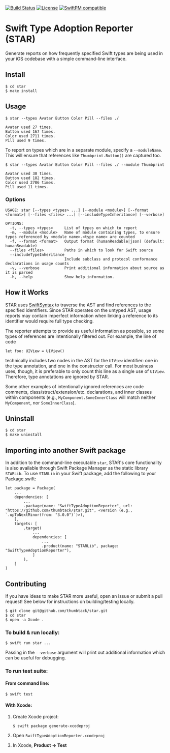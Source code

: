 [![Build Status](https://badgen.net/travis/thumbtack/star)](https://travis-ci.com/thumbtack/star)
[![License](https://badgen.net/github/license/thumbtack/star)](https://github.com/thumbtack/star/blob/master/LICENSE)
[![SwiftPM compatible](https://img.shields.io/badge/SwiftPM-compatible-orange.svg)](https://swiftpackageindex.com/thumbtack/star)

# Swift Type Adoption Reporter (STAR)

Generate reports on how frequently specified Swift types are being used in your iOS codebase with a simple command-line interface.

## Install

```
$ cd star
$ make install
```

## Usage

```
$ star --types Avatar Button Color Pill --files ./

Avatar used 27 times.
Button used 167 times.
Color used 2711 times.
Pill used 9 times.
```

To report on types which are in a separate module, specify a `--moduleName`. This will ensure that  references like `Thumbprint.Button()` are captured too.

```
$ star --types Avatar Button Color Pill --files ./ --module Thumbprint

Avatar used 30 times.
Button used 182 times.
Color used 2786 times.
Pill used 11 times.
```

### Options

```
USAGE: star [--types <types> ...] [--module <module>] [--format <format>] [--files <files> ...] [--includeTypeInheritance] [--verbose]

OPTIONS:
  -t, --types <types>     List of types on which to report
  -m, --module <module>   Name of module containing types, to ensure types referenced by <module name>.<type name> are counted
  -f, --format <format>   Output format (humanReadable|json) (default: humanReadable)
  --files <files>         Paths in which to look for Swift source
  --includeTypeInheritance
                          Include subclass and protocol conformance declarations in usage counts
  -v, --verbose           Print additional information about source as it is parsed
  -h, --help              Show help information.
```

## How it Works

STAR uses [SwiftSyntax](https://github.com/apple/swift-syntax) to traverse the AST and find references to the specified identifiers.
Since STAR operates on the untyped AST, usage reports may contain imperfect information when linking a reference to its identifier would require full type checking.

The reporter attempts to provide as useful information as possible, so some types of references are intentionally filtered out. For example, the line of code
```
let foo: UIView = UIView()
```
technically includes two nodes in the AST for the `UIView` identifier: one in the type annotation, and one in the constructor call. For most business uses, though, it is preferable to only count this line as a single use of `UIView`. Therefore, type annotations are ignored by STAR.

Some other examples of intentionally ignored references are code comments, class/struct/extension/etc. declarations, and inner classes within components (e.g., `MyComponent.SomeInnerClass` will match neither `MyComponent`, nor `SomeInnerClass`).

## Uninstall

```
$ cd star
$ make uninstall
```

## Importing into another Swift package

In addition to the command-line executable `star`, STAR's core functionality is also available through Swift Package Manager as the static library `STARLib`. To use `STARLib` in your Swift package, add the following to your Package.swift:
```
let package = Package(
    ...
    dependencies: [
        ...
        .package(name: "SwiftTypeAdoptionReporter", url: "https://github.com/thumbtack/star.git", <version (e.g., `.upToNextMinor(from: "3.0.0")`)>),
    ],
    targets: [
        .target(
            ...
            dependencies: [
                ...
                .product(name: "STARLib", package: "SwiftTypeAdoptionReporter"),
            ]
        ),
    ]
)
```

## Contributing

If you have ideas to make STAR more useful, open an issue or submit a pull request! See below for instructions on building/testing locally.

```
$ git clone git@github.com/thumbtack/star.git
$ cd star
$ open -a Xcode .
```

### To build & run locally:
```
$ swift run star ...
```

Passing in the `--verbose` argument will print out additional information which can be useful for debugging.

### To run test suite:

#### From command line:
```
$ swift test
```

#### With Xcode:
1. Create Xcode project:

    ```
    $ swift package generate-xcodeproj
    ```
2. Open `SwiftTypeAdoptionReporter.xcodeproj`
3. In Xcode, **Product -> Test**
